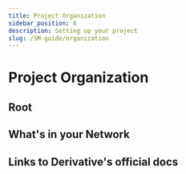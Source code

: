 ```yaml
---
title: Project Organization
sidebar_position: 6
description: Setting up your project
slug: /SM-guide/organization
---
```


# Project Organization

## Root

## What's in your Network

## Links to Derivative's official docs

<!-- links -->